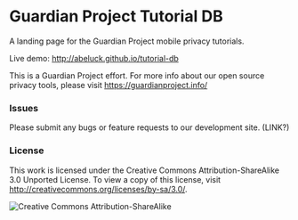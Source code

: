 # Guardian Project Tutorial DB

A landing page for the Guardian Project mobile privacy tutorials.

Live demo: http://abeluck.github.io/tutorial-db

This is a Guardian Project effort. For more info about our open source privacy
tools, please visit https://guardianproject.info/

### Issues

Please submit any bugs or feature requests to our development site. (LINK?)

### License

This work is licensed under the Creative Commons Attribution-ShareAlike 3.0
Unported License. To view a copy of this license, visit
http://creativecommons.org/licenses/by-sa/3.0/.

![Creative Commons Attribution-ShareAlike](https://i.creativecommons.org/l/by-sa/3.0/88x31.png)
